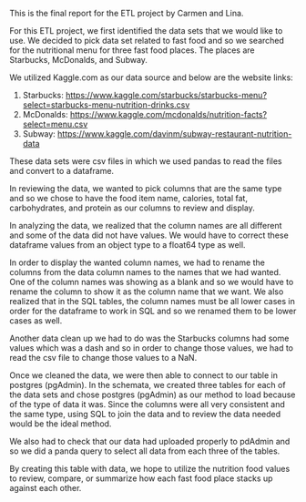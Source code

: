 This is the final report for the ETL project by Carmen and Lina.

For this ETL project, we first identified the data sets that we would like to use. We decided to pick data set related to fast food and so we searched for the nutritional menu for three fast food places. The places are Starbucks, McDonalds, and Subway. 

We utilized Kaggle.com as our data source and below are the website links:

1)	Starbucks: https://www.kaggle.com/starbucks/starbucks-menu?select=starbucks-menu-nutrition-drinks.csv
2)	McDonalds: https://www.kaggle.com/mcdonalds/nutrition-facts?select=menu.csv
3)	Subway: https://www.kaggle.com/davinm/subway-restaurant-nutrition-data

These data sets were csv files in which we used pandas to read the files and convert to a dataframe. 

In reviewing the data, we wanted to pick columns that are the same type and so we chose to have the food item name, calories, total fat, carbohydrates, and protein as our columns to review and display.

In analyzing the data, we realized that the column names are all different and some of the data did not have values. We would have to correct these dataframe values from an object type to a float64 type as well. 

In order to display the wanted column names, we had to rename the columns from the data column names to the names that we had wanted. One of the column names was showing as a blank and so we would have to rename the column to show it as the column name that we want. We also realized that in the SQL tables, the column names must be all lower cases in order for the dataframe to work in SQL and so we renamed them to be lower cases as well. 

Another data clean up we had to do was the Starbucks columns had some values which was a dash and so in order to change those values, we had to read the csv file to change those values to a NaN. 

Once we cleaned the data, we were then able to connect to our table in postgres (pgAdmin). In the schemata, we created three tables for each of the data sets and chose postgres (pgAdmin) as our method to load because of the type of data it was. Since the columns were all very consistent and the same type, using SQL to join the data and to review the data needed would be the ideal method. 

We also had to check that our data had uploaded properly to pdAdmin and so we did a panda query to select all data from each three of the tables. 

By creating this table with data, we hope to utilize the nutrition food values to review, compare, or summarize how each fast food place stacks up against each other. 

